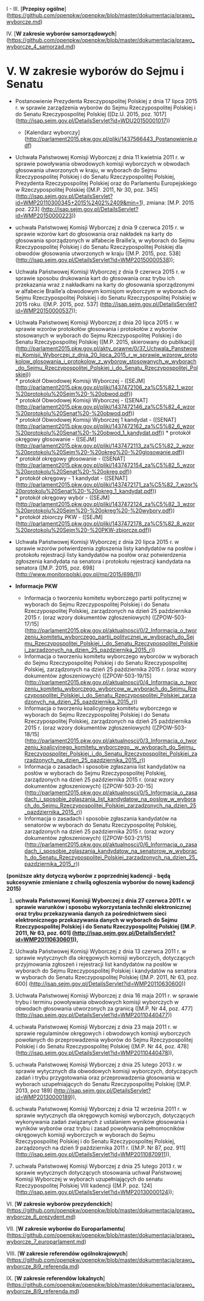 I - III. [**Przepisy ogólne**] (https://github.com/openpkw/openpkw/blob/master/dokumentacja/prawo_wyborcze.md)
 
IV. [**W zakresie wyborów samorządowych**] (https://github.com/openpkw/openpkw/blob/master/dokumentacja/prawo_wyborcze_4_samorzad.md) 

# V. W zakresie wyborów do Sejmu i Senatu


* Postanowienie Prezydenta Rzeczypospolitej Polskiej z dnia 17 lipca 2015 r. w sprawie zarządzenia wyborów do Sejmu Rzeczypospolitej Polskiej i do Senatu Rzeczypospolitej Polskiej ([Dz.U. 2015, poz. 1017] (http://isap.sejm.gov.pl/DetailsServlet?id=WDU20150001017))  
  * [Kalendarz wyborczy] (http://parlament2015.pkw.gov.pl/pliki/1437566443_Postanowienie.pdf) 

* Uchwała Państwowej Komisji Wyborczej z dnia 11 kwietnia 2011 r. w sprawie powoływania obwodowych komisji
wyborczych w obwodach głosowania utworzonych w kraju, w wyborach do Sejmu Rzeczypospolitej Polskiej i do
Senatu Rzeczypospolitej Polskiej, Prezydenta Rzeczypospolitej Polskiej oraz do Parlamentu Europejskiego w Rzeczypospolitej
Polskiej ([M.P. 2011, Nr 30, poz. 345] (http://isap.sejm.gov.pl/DetailsServlet?id=WMP20110300345+2015%2402%2409&min=1), zmiana: [M.P. 2015 poz. 223] (http://isap.sejm.gov.pl/DetailsServlet?id=WMP20150000223))  

* uchwała Państwowej Komisji Wyborczej z dnia 9 czerwca 2015 r. w sprawie wzorów kart do głosowania oraz nakładek na karty do głosowania sporządzonych w alfabecie Braille’a, w wyborach do Sejmu Rzeczypospolitej Polskiej i do Senatu Rzeczypospolitej Polskiej dla obwodów głosowania utworzonych w kraju ([M.P. 2015, poz. 538] (http://isap.sejm.gov.pl/DetailsServlet?id=WMP20150000538));  

* Uchwała Państwowej Komisji Wyborczej z dnia 9 czerwca 2015 r. w sprawie sposobu drukowania kart do głosowania oraz trybu ich przekazania wraz z nakładkami na karty do głosowania sporządzonymi w alfabecie Braille’a obwodowym komisjom wyborczym w wyborach do Sejmu Rzeczypospolitej Polskiej i do Senatu Rzeczypospolitej Polskiej w 2015 roku. ([M.P. 2015, poz. 537] (http://isap.sejm.gov.pl/DetailsServlet?id=WMP20150000537));  

* Uchwała Państwowej Komisji Wyborczej z dnia 20 lipca 2015 r. w sprawie wzorów protokołów głosowania i protokołów z wyborów stosowanych w wyborach do Sejmu Rzeczypospolitej Polskiej i do Senatu Rzeczypospolitej Polskiej ([M.P. 2015, skierowany do publikacji] (http://parlament2015.pkw.gov.pl/akty_prawne/0/37_Uchwala_Panstwowej_Komisji_Wyborczej_z_dnia_20_lipca_2015_r_w_sprawie_wzorow_protokolow_glosowania_i_protokolow_z_wyborow_stosowanych_w_wyborach_do_Sejmu_Rzeczypospolitej_Polskiej_i_do_Senatu_Rzeczypospolitej_Polskiej))  
      * protokół Obwodowej Komisji Wyborczej - ([SEJM] (http://parlament2015.pkw.gov.pl/pliki/1437472106_za%C5%82_1_wzor%20protokolu%20Sejm%20-%20obwod.pdf))  
      * protokół Obwodowej Komisji Wyborczej - ([SENAT] (http://parlament2015.pkw.gov.pl/pliki/1437472146_za%C5%82_4_wzor%20protokolu%20Senat%20-%20obwod.pdf))  
      * protokół Obwodowej Komisji Wyborczej 1 kandydat - ([SENAT] (http://parlament2015.pkw.gov.pl/pliki/1437472162_za%C5%82_6_wzor%20protokolu%20Senat%20-%20obwod_1_kandydat.pdf))
      * protokół okręgowy głosowanie - ([SEJM] (http://parlament2015.pkw.gov.pl/pliki/1437472113_za%C5%82_2_wzor%20protokolu%20Sejm%20-%20okreg%20-%20glosowanie.pdf))  
      * protokół okręgowy głosowanie - ([SENAT] (http://parlament2015.pkw.gov.pl/pliki/1437472154_za%C5%82_5_wzor%20protokolu%20Senat%20-%20okreg.pdf))  
      * protokół okręgowy - 1 kandydat - ([SENAT] (http://parlament2015.pkw.gov.pl/pliki/1437472171_za%C5%82_7_wzor%20protokolu%20Senat%20-%20okreg_1_kandydat.pdf))  
      * protokół okręgowy wybór - ([SEJM] (http://parlament2015.pkw.gov.pl/pliki/1437472124_za%C5%82_3_wzor%20protokolu%20Sejm%20-%20okreg%20-%20wybory.pdf))  
      * protokół zbiorczy PKW - ([SEJM] (http://parlament2015.pkw.gov.pl/pliki/1437472178_za%C5%82_8_wzor%20protokolu%20Sejm%20-%20PKW-zbiorcze.pdf))  
    
* Uchwała Państwowej Komisji Wyborczej z dnia 20 lipca 2015 r. w sprawie wzorów potwierdzenia zgłoszenia listy kandydatów na posłów i protokołu rejestracji listy kandydatów na posłów oraz potwierdzenia zgłoszenia kandydata na senatora i protokołu rejestracji kandydata na senatora ([M.P. 2015, poz. 698] (http://www.monitorpolski.gov.pl/mp/2015/698/1))   

* **Informacje PKW**
    * Informacja o tworzeniu komitetu wyborczego partii politycznej w wyborach do Sejmu Rzeczypospolitej Polskiej i do Senatu Rzeczypospolitej Polskiej, zarządzonych na dzień 25 października 2015 r. (oraz wzory dokumentów zgłoszeniowych) ([ZPOW-503-17/15] (http://parlament2015.pkw.gov.pl/aktualnosci/0/2_Informacja_o_tworzeniu_komitetu_wyborczego_partii_politycznej_w_wyborach_do_Sejmu_Rzeczypospolitej_Polskiej_i_do_Senatu_Rzeczypospolitej_Polskiej_zarzadzonych_na_dzien_25_pazdziernika_2015_r))  
    * Informacja o tworzeniu komitetu wyborczego wyborców w wyborach do Sejmu Rzeczypospolitej Polskiej i do Senatu Rzeczypospolitej Polskiej, zarządzonych na dzień 25 października 2015 r. (oraz wzory dokumentów zgłoszeniowych) ([ZPOW-503-19/15] (http://parlament2015.pkw.gov.pl/aktualnosci/0/4_Informacja_o_tworzeniu_komitetu_wyborczego_wyborcow_w_wyborach_do_Sejmu_Rzeczypospolitej_Polskiej_i_do_Senatu_Rzeczypospolitej_Polskiej_zarzadzonych_na_dzien_25_pazdziernika_2015_r))  
    * Informacja o tworzeniu koalicyjnego komitetu wyborczego w wyborach do Sejmu Rzeczypospolitej Polskiej i do Senatu Rzeczypospolitej Polskiej, zarządzonych na dzień 25 października 2015 r. (oraz wzory dokumentów zgłoszeniowych) ([ZPOW-503-18/15] (http://parlament2015.pkw.gov.pl/aktualnosci/0/3_Informacja_o_tworzeniu_koalicyjnego_komitetu_wyborczego__w_wyborach_do_Sejmu_Rzeczypospolitej_Polskiej_i_do_Senatu_Rzeczypospolitej_Polskiej_zarzadzonych_na_dzien_25_pazdziernika_2015_r))  
    * Informacja o zasadach i sposobie zgłaszania list kandydatów na posłów w wyborach do Sejmu Rzeczypospolitej Polskiej, zarządzonych na dzień 25 października 2015 r. (oraz wzory dokumentów zgłoszeniowych) ([ZPOW-503-20-15] (http://parlament2015.pkw.gov.pl/aktualnosci/0/5_Informacja_o_zasadach_i_sposobie_zglaszania_list_kandydatow_na_poslow_w_wyborach_do_Sejmu_Rzeczypospolitej_Polskiej_zarzadzonych_na_dzien_25_pazdziernika_2015_r))  
    * Informacja o zasadach i sposobie zgłaszania kandydatów na senatorów w wyborach do Senatu Rzeczypospolitej Polskiej, zarządzonych na dzień 25 października 2015 r. (oraz wzory dokumentów zgłoszeniowych) ([ZPOW-503-21/15] (http://parlament2015.pkw.gov.pl/aktualnosci/0/6_Informacja_o_zasadach_i_sposobie_zglaszania_kandydatow_na_senatorow_w_wyborach_do_Senatu_Rzeczypospolitej_Polskiej_zarzadzonych_na_dzien_25_pazdziernika_2015_r))  

**(poniższe akty dotyczą wyborów z poprzedniej kadencji - będą sukcesywnie zmieniane z chwilą ogłoszenia wyborów do nowej kadencji 2015)**    

1) **uchwała Państwowej Komisji Wyborczej z dnia 27 czerwca 2011 r. w sprawie warunków i sposobu wykorzystania techniki elektronicznej oraz trybu przekazywania danych za pośrednictwem sieci elektronicznego przekazywania danych w wyborach
do Sejmu Rzeczypospolitej Polskiej i do Senatu Rzeczypospolitej Polskiej ([M.P. 2011, Nr 63, poz. 601] (http://isap.sejm.gov.pl/DetailsServlet?id=WMP20110630601)),**  

2) Uchwała Państwowej Komisji Wyborczej z dnia 13 czerwca 2011 r. w sprawie wytycznych dla okręgowych komisji wyborczych, dotyczących przyjmowania zgłoszeń i rejestracji list kandydatów na posłów w wyborach do Sejmu Rzeczypospolitej Polskiej i kandydatów na senatora w wyborach do Senatu Rzeczypospolitej Polskiej ([M.P. 2011, Nr 63, poz. 600] (http://isap.sejm.gov.pl/DetailsServlet?id=WMP20110630600))

3) Uchwała Państwowej Komisji Wyborczej z dnia 16 maja 2011 r. w sprawie trybu i terminu powoływania obwodowych komisji wyborczych w obwodach głosowania utworzonych za granicą ([M.P. Nr 44, poz. 477] (http://isap.sejm.gov.pl/DetailsServlet?id=WMP20110440477))

4) uchwała Państwowej Komisji Wyborczej z dnia 23 maja 2011 r. w sprawie regulaminów okręgowych i obwodowych komisji wyborczych powołanych do przeprowadzenia wyborów do Sejmu Rzeczypospolitej Polskiej i do Senatu Rzeczypospolitej Polskiej ([M.P. Nr 44, poz. 478] (http://isap.sejm.gov.pl/DetailsServlet?id=WMP20110440478)),  

5) uchwała Państwowej Komisji Wyborczej z dnia 25 lutego 2013 r. w sprawie wytycznych dla obwodowych komisji wyborczych, dotyczących zadań i trybu przygotowania oraz przeprowadzenia głosowania w wyborach uzupełniających do Senatu Rzeczypospolitej Polskiej ([M.P. 2013, poz 189] (http://isap.sejm.gov.pl/DetailsServlet?id=WMP20130000189)),  

6) uchwała Państwowej Komisji Wyborczej z dnia 12 września 2011 r. w sprawie wytycznych dla okręgowych komisji wyborczych, dotyczących wykonywania zadań związanych z ustalaniem wyników głosowania i wyników wyborów oraz trybu i zasad powoływania pełnomocników okręgowych komisji wyborczych w wyborach do Sejmu Rzeczypospolitej Polskiej i do Senatu Rzeczypospolitej Polskiej, zarządzonych na dzień 9 października 2011 r. ([M.P. Nr 87, poz. 911] (http://isap.sejm.gov.pl/DetailsServlet?id=WMP20110870911)),  

7) uchwała Państwowej Komisji Wyborczej z dnia 25 lutego 2013 r. w sprawie wytycznych dotyczących stosowania uchwał Państwowej Komisji Wyborczej w wyborach uzupełniających do senatu Rzeczypospolitej Polskiej VIII kadencji ([M.P. poz. 124] (http://isap.sejm.gov.pl/DetailsServlet?id=WMP20130000124));  


 VI. [**W zakresie wyborów prezydenckich**] (https://github.com/openpkw/openpkw/blob/master/dokumentacja/prawo_wyborcze_6_prezydent.md) 

 VII. [**W zakresie wyborów do Europarlamentu**] (https://github.com/openpkw/openpkw/blob/master/dokumentacja/prawo_wyborcze_7_europarlament.md) 

 VIII. [**W zakresie referendów ogólnokrajowych**] (https://github.com/openpkw/openpkw/blob/master/dokumentacja/prawo_wyborcze_8i9_referenda.md) 

 IX. [**W zakresie referendów lokalnych**] (https://github.com/openpkw/openpkw/blob/master/dokumentacja/prawo_wyborcze_8i9_referenda.md) 
